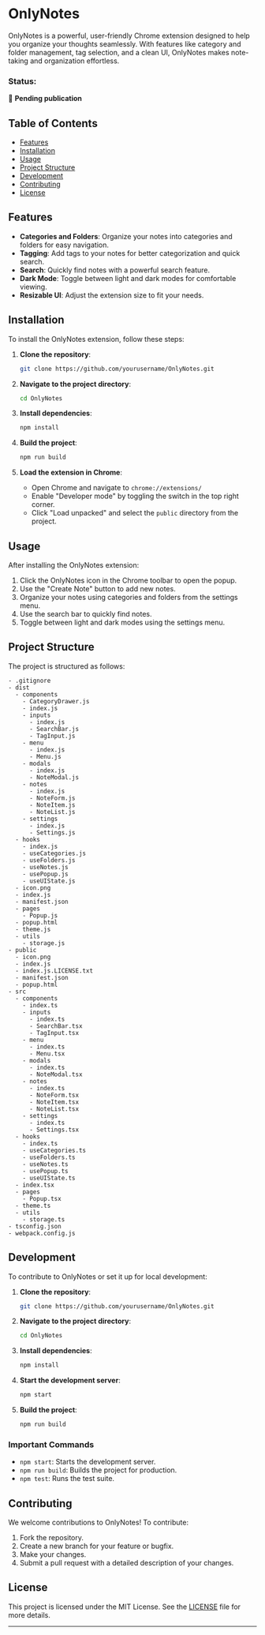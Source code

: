 # OnlyNotes

OnlyNotes is a powerful, user-friendly Chrome extension designed to help you organize your thoughts seamlessly. With features like category and folder management, tag selection, and a clean UI, OnlyNotes makes note-taking and organization effortless.

### Status: 
🚀 **Pending publication**

## Table of Contents

- [Features](#features)
- [Installation](#installation)
- [Usage](#usage)
- [Project Structure](#project-structure)
- [Development](#development)
- [Contributing](#contributing)
- [License](#license)

## Features

- **Categories and Folders**: Organize your notes into categories and folders for easy navigation.
- **Tagging**: Add tags to your notes for better categorization and quick search.
- **Search**: Quickly find notes with a powerful search feature.
- **Dark Mode**: Toggle between light and dark modes for comfortable viewing.
- **Resizable UI**: Adjust the extension size to fit your needs.

## Installation

To install the OnlyNotes extension, follow these steps:

1. **Clone the repository**:
   ```sh
   git clone https://github.com/yourusername/OnlyNotes.git
   ```

2. **Navigate to the project directory**:
   ```sh
   cd OnlyNotes
   ```

3. **Install dependencies**:
   ```sh
   npm install
   ```

4. **Build the project**:
   ```sh
   npm run build
   ```

5. **Load the extension in Chrome**:
   - Open Chrome and navigate to `chrome://extensions/`
   - Enable "Developer mode" by toggling the switch in the top right corner.
   - Click "Load unpacked" and select the `public` directory from the project.

## Usage

After installing the OnlyNotes extension:

1. Click the OnlyNotes icon in the Chrome toolbar to open the popup.
2. Use the "Create Note" button to add new notes.
3. Organize your notes using categories and folders from the settings menu.
4. Use the search bar to quickly find notes.
5. Toggle between light and dark modes using the settings menu.

## Project Structure

The project is structured as follows:

```
- .gitignore
- dist
  - components
    - CategoryDrawer.js
    - index.js
    - inputs
      - index.js
      - SearchBar.js
      - TagInput.js
    - menu
      - index.js
      - Menu.js
    - modals
      - index.js
      - NoteModal.js
    - notes
      - index.js
      - NoteForm.js
      - NoteItem.js
      - NoteList.js
    - settings
      - index.js
      - Settings.js
  - hooks
    - index.js
    - useCategories.js
    - useFolders.js
    - useNotes.js
    - usePopup.js
    - useUIState.js
  - icon.png
  - index.js
  - manifest.json
  - pages
    - Popup.js
  - popup.html
  - theme.js
  - utils
    - storage.js
- public
  - icon.png
  - index.js
  - index.js.LICENSE.txt
  - manifest.json
  - popup.html
- src
  - components
    - index.ts
    - inputs
      - index.ts
      - SearchBar.tsx
      - TagInput.tsx
    - menu
      - index.ts
      - Menu.tsx
    - modals
      - index.ts
      - NoteModal.tsx
    - notes
      - index.ts
      - NoteForm.tsx
      - NoteItem.tsx
      - NoteList.tsx
    - settings
      - index.ts
      - Settings.tsx
  - hooks
    - index.ts
    - useCategories.ts
    - useFolders.ts
    - useNotes.ts
    - usePopup.ts
    - useUIState.ts
  - index.tsx
  - pages
    - Popup.tsx
  - theme.ts
  - utils
    - storage.ts
- tsconfig.json
- webpack.config.js
```

## Development

To contribute to OnlyNotes or set it up for local development:

1. **Clone the repository**:
   ```sh
   git clone https://github.com/yourusername/OnlyNotes.git
   ```

2. **Navigate to the project directory**:
   ```sh
   cd OnlyNotes
   ```

3. **Install dependencies**:
   ```sh
   npm install
   ```

4. **Start the development server**:
   ```sh
   npm start
   ```

5. **Build the project**:
   ```sh
   npm run build
   ```

### Important Commands

- `npm start`: Starts the development server.
- `npm run build`: Builds the project for production.
- `npm test`: Runs the test suite.

## Contributing

We welcome contributions to OnlyNotes! To contribute:

1. Fork the repository.
2. Create a new branch for your feature or bugfix.
3. Make your changes.
4. Submit a pull request with a detailed description of your changes.

## License

This project is licensed under the MIT License. See the [LICENSE](LICENSE) file for more details.

---
